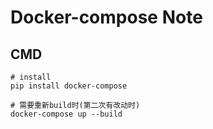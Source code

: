 Docker-compose Note
===================

CMD
---

``` shell
# install
pip install docker-compose

# 需要重新build时(第二次有改动时)
docker-compose up --build
```
